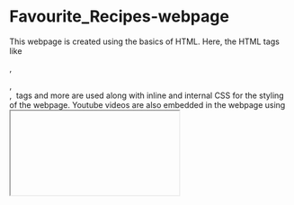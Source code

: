 # Favourite_Recipes-webpage
This webpage is created using the basics of HTML.
Here, the HTML tags like <p>, <section>, <article>, <img> tags and more are used along with inline and internal CSS for the styling of the webpage.
Youtube videos are also embedded in the webpage using <iframe> tag. 

<div style="display: flex; justify-content: space-between;">
</div>
